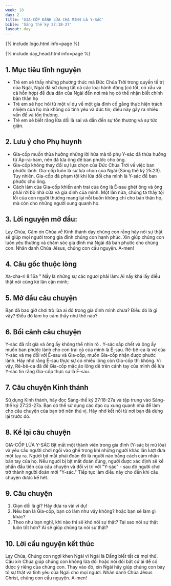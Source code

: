 ```yaml
---
week: 18
day: 2
title: 'GIA-CỐP ĐÁNH LỪA CHA MÌNH LÀ Y-SÁC'
bible: 'Sáng thế ký 27:18-27'
layout: day
---
```



{% include logo.html info=page %}

{% include day_head.html info=page %}

## 1. Mục tiêu tĩnh nguyện
- Trẻ em sẽ thấy những phương  thức mà Đức Chúa Trời trong quyền tể trị của Ngài, Ngài đã sử dụng tất cả các loại hành động (có tốt, có xấu và cả hỗn hợp) để đưa dân của Ngài đến nơi mà họ có thể nhận biết chính bản thân họ
- Trẻ em sẽ học hỏi từ một ví dụ về một gia đình cố gắng thực hiện trách nhiệm của họ mà không có tình yêu và đức tin; điều này gây ra nhiều vấn đề và tổn thương.
- Trẻ em sẽ biết rằng lừa dối là sai và dẫn đến sự tổn thương và sự tức giận.

## 2. Lưu ý cho Phụ huynh
- Gia-cốp muốn thừa hưởng những lời hứa mà tổ phụ Y-sác đã thừa hưởng từ Áp-ra-ham, nên đã lừa ông để ban phước cho ông.
- Gia-cốp không thay đổi sự lựa chọn của Đức Chúa Trời về việc ban phước lành. Gia-cốp luôn là sự lựa chọn của Ngài (Sáng thế ký 25:23). Tuy nhiên, Gia-cốp đã phạm tội khi lừa dối cha mình là Y-sác để ban phước cho ông.
- Cách làm của Gia-cốp khiến anh trai của ông là Ê-sau ghét ông và ông phải rời bỏ nhà cửa và gia đình của mình. Một lần nữa, chúng ta thấy tội lỗi của con người thường mang lại nỗi buồn không chỉ cho bản thân họ, mà còn cho những người xung quanh họ.

## 3. Lời nguyện mở đầu:
Lạy Chúa, Cảm ơn Chúa về Kinh thánh dạy chúng con rằng hãy nói sự thật sẽ giúp mọi người trong gia đình chúng con hạnh phúc. Xin giúp chúng con luôn yêu thương và chăm sóc gia đình mà Ngài đã ban phước cho chúng con. Nhân danh Chúa Jêsus, chúng con cầu nguyện. A-men!

## 4. Câu gốc thuộc lòng
Xa-cha-ri 8:16a " Nầy là những sự các ngươi phải làm: Ai nấy khá lấy điều thật nói cùng kẻ lân cận mình;


## 5. Mở đầu câu chuyện
Bạn đã bao giờ chơi trò lừa ai đó trong gia đình mình chưa? Điều đó là gì vậy? Điều đó làm họ cảm thấy như thế nào?

## 6. Bối cảnh câu chuyện
Y-sác đã rất già và ông ấy không thể nhìn rõ . Y-sác sắp chết và ông ấy muốn ban phước lành cho con trai cả của mình là Ê-sau. Rê-bê-ca là vợ của Y-sác và mẹ đối với Ê-sau và Gia-cốp, muốn Gia-cốp nhận được phước lành. Hãy nhớ rằng Ê-sau thực sự có nhiều lông còn Gia-cốp thì không. Vì vậy, Rê-bê-ca đã để Gia-cốp mặc áo lông dê trên cánh tay của mình để lừa Y-sác tin rằng Gia-cốp thực sự là Ê-sau.

## 7. Câu chuyện Kinh thánh
Sử dụng Kinh thánh, hãy đọc Sáng-thế ký 27:18-27a và tập trung vào Sáng-thế ký 27:23-27a. Bạn có thể sử dụng các đạo cụ xung quanh nhà để làm cho câu chuyện của bạn trở nên thú vị. Hãy nhớ kết nối từ nơi bạn đã dừng lại trước đó.

## 8. Kể lại câu chuyện
GIA-CỐP LỪA Y-SÁC
Bịt mắt một thành viên trong gia đình (Y-sác bị mù lòa) và yêu cầu người chơi ngồi vào ghế trong khi những người khác lần lượt đưa một tay ra. Người bịt mắt phải đoán đó là người nào bằng cách cảm nhận bàn tay của họ. Nếu người bị bịt mắt đoán đúng, người được xác định sẽ kể phần đầu tiên của câu chuyện và đổi vị trí với "Y-sác" - sau đó người chơi trở thành người đoán mới "Y-sác." Tiếp tục làm điều này cho đến khi câu chuyện được kể hết.

## 9. Câu chuyện
1. Gian dối là gì? Hãy đưa ra vài ví dụ!
2. Nếu bạn là Gia-cốp, bạn có làm như vậy không? hoặc bạn sẽ làm gì khác?
3. Theo như bạn nghĩ, khi nào thì sẽ khó nói sự thật? Tại sao nói sự thật luôn tốt hơn? Ai sẽ giúp chúng ta nói sự thật?

## 10. Lời cầu nguyện kết thúc
Lạy Chúa, Chúng con ngợi khen Ngài vì Ngài là Đấng biết tất cả mọi thứ. Cầu xin Chúa giúp chúng con không lừa dối hoặc nói dối bất cứ ai để có được ý riêng của chúng con. Thay vào đó, xin Ngài hãy giúp chúng con bày tỏ sự thật và tình yêu của Ngài cho mọi người. Nhân danh Chúa Jêsus Christ, chúng con cầu nguyện. A-men!
